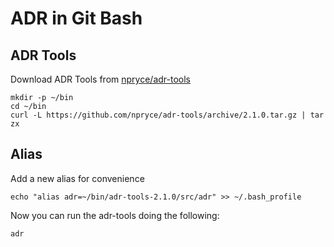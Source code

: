 # ADR in Git Bash

## ADR Tools

Download ADR Tools from [npryce/adr-tools](https://github.com/npryce/adr-tools)

```
mkdir -p ~/bin
cd ~/bin
curl -L https://github.com/npryce/adr-tools/archive/2.1.0.tar.gz | tar zx
```

## Alias
Add a new alias for convenience
```
echo "alias adr=~/bin/adr-tools-2.1.0/src/adr" >> ~/.bash_profile
```

Now you can run the adr-tools doing the following:
```
adr
```
